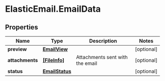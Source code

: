 # ElasticEmail.EmailData

## Properties

Name | Type | Description | Notes
------------ | ------------- | ------------- | -------------
**preview** | [**EmailView**](EmailView.md) |  | [optional] 
**attachments** | [**[FileInfo]**](FileInfo.md) | Attachments sent with the email | [optional] 
**status** | [**EmailStatus**](EmailStatus.md) |  | [optional] 


